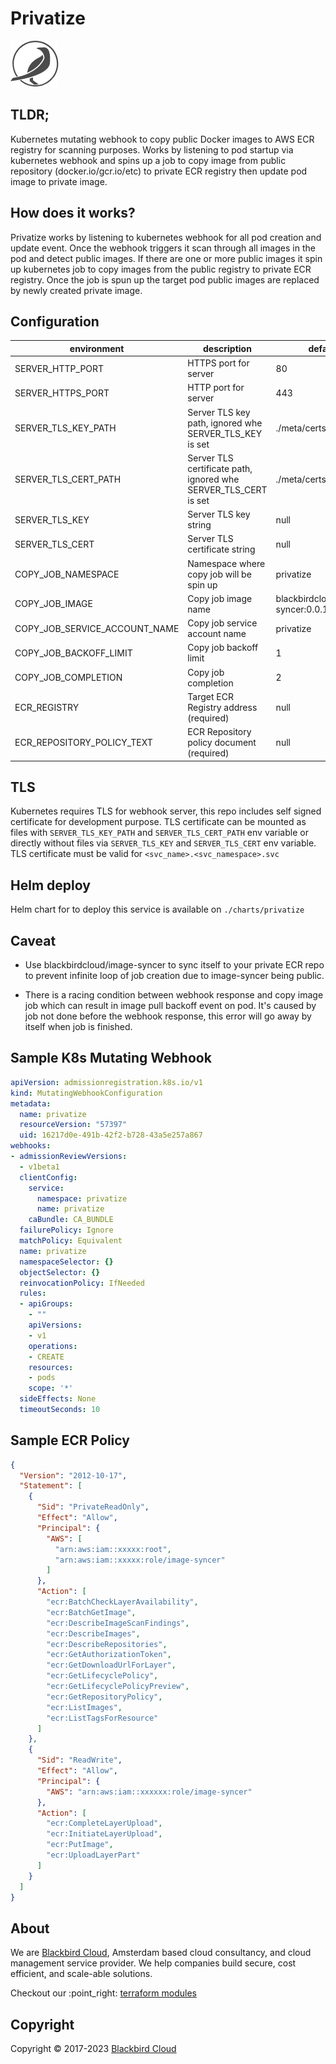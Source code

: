 # Privatize

[![blackbird-logo](https://raw.githubusercontent.com/blackbird-cloud/terraform-module-template/main/.config/logo_simple.png)](https://www.blackbird.cloud)

## TLDR;

Kubernetes mutating webhook to copy public Docker images to AWS ECR registry for scanning purposes. Works by listening to pod startup via kubernetes webhook and spins up a job to copy image from public repository (docker.io/gcr.io/etc) to private ECR registry then update pod image to private image.

## How does it works?

Privatize works by listening to kubernetes webhook for all pod creation and update event. Once the webhook triggers it scan through all images in the pod and detect public images. If there are one or more public images it spin up kubernetes job to copy images from the public registry to private ECR registry. Once the job is spun up the target pod public images are replaced by newly created private image.

## Configuration

| environment                     | description                                                      | default                           |
|---------------------------------|------------------------------------------------------------------|-----------------------------------|
| SERVER_HTTP_PORT                | HTTPS port for server                                            | 80                                |
| SERVER_HTTPS_PORT               | HTTP port for server                                             | 443                               |
| SERVER_TLS_KEY_PATH             | Server TLS key path, ignored whe SERVER_TLS_KEY is set           | ./meta/certs/key.pem              |
| SERVER_TLS_CERT_PATH            | Server TLS certificate path, ignored whe SERVER_TLS_CERT is set  | ./meta/certs/cert.pem             |
| SERVER_TLS_KEY                  | Server TLS key string                                            | null                              |
| SERVER_TLS_CERT                 | Server TLS certificate string                                    | null                              |
| COPY_JOB_NAMESPACE              | Namespace where copy job will be spin up                         | privatize                         |
| COPY_JOB_IMAGE                  | Copy job image name                                              | blackbirdcloud/image-syncer:0.0.1 |
| COPY_JOB_SERVICE_ACCOUNT_NAME   | Copy job service account name                                    | privatize                         |
| COPY_JOB_BACKOFF_LIMIT          | Copy job backoff limit                                           | 1                                 |
| COPY_JOB_COMPLETION             | Copy job completion                                              | 2                                 |
| ECR_REGISTRY                    | Target ECR Registry address (required)                           | null                              |
| ECR_REPOSITORY_POLICY_TEXT      | ECR Repository policy document (required)                        | null                              |

## TLS

Kubernetes requires TLS for webhook server, this repo includes self signed certificate for development purpose. TLS certificate can be mounted as files with `SERVER_TLS_KEY_PATH` and `SERVER_TLS_CERT_PATH` env variable or directly without files via `SERVER_TLS_KEY` and `SERVER_TLS_CERT` env variable. TLS certificate must be valid for `<svc_name>.<svc_namespace>.svc`


## Helm deploy

Helm chart for to deploy this service is available on `./charts/privatize`

## Caveat

* Use blackbirdcloud/image-syncer to sync itself to your private ECR repo to prevent infinite loop of job creation due to image-syncer being public.

* There is a racing condition between webhook response and copy image job which can result in image pull backoff event on pod. It's caused by job not done before the webhook response, this error will go away by itself when job is finished.

## Sample K8s Mutating Webhook

```yaml
apiVersion: admissionregistration.k8s.io/v1
kind: MutatingWebhookConfiguration
metadata:
  name: privatize
  resourceVersion: "57397"
  uid: 16217d0e-491b-42f2-b728-43a5e257a867
webhooks:
- admissionReviewVersions:
  - v1beta1
  clientConfig:
    service:
      namespace: privatize
      name: privatize
    caBundle: CA_BUNDLE
  failurePolicy: Ignore
  matchPolicy: Equivalent
  name: privatize
  namespaceSelector: {}
  objectSelector: {}
  reinvocationPolicy: IfNeeded
  rules:
  - apiGroups:
    - ""
    apiVersions:
    - v1
    operations:
    - CREATE
    resources:
    - pods
    scope: '*'
  sideEffects: None
  timeoutSeconds: 10

```

## Sample ECR Policy

```json
{
  "Version": "2012-10-17",
  "Statement": [
    {
      "Sid": "PrivateReadOnly",
      "Effect": "Allow",
      "Principal": {
        "AWS": [
          "arn:aws:iam::xxxxx:root",
          "arn:aws:iam::xxxxx:role/image-syncer"
        ]
      },
      "Action": [
        "ecr:BatchCheckLayerAvailability",
        "ecr:BatchGetImage",
        "ecr:DescribeImageScanFindings",
        "ecr:DescribeImages",
        "ecr:DescribeRepositories",
        "ecr:GetAuthorizationToken",
        "ecr:GetDownloadUrlForLayer",
        "ecr:GetLifecyclePolicy",
        "ecr:GetLifecyclePolicyPreview",
        "ecr:GetRepositoryPolicy",
        "ecr:ListImages",
        "ecr:ListTagsForResource"
      ]
    },
    {
      "Sid": "ReadWrite",
      "Effect": "Allow",
      "Principal": {
        "AWS": "arn:aws:iam::xxxxxx:role/image-syncer"
      },
      "Action": [
        "ecr:CompleteLayerUpload",
        "ecr:InitiateLayerUpload",
        "ecr:PutImage",
        "ecr:UploadLayerPart"
      ]
    }
  ]
}
```

## About

We are [Blackbird Cloud](https://blackbird.cloud), Amsterdam based cloud consultancy, and cloud management service provider. We help companies build secure, cost efficient, and scale-able solutions.

Checkout our :point\_right: [terraform modules](https://registry.terraform.io/namespaces/blackbird-cloud)

## Copyright

Copyright © 2017-2023 [Blackbird Cloud](https://www.blackbird.cloud)